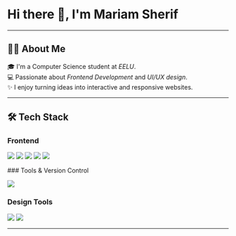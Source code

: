 
# Hi there 👋, I'm Mariam Sherif
---
## 👩‍💻 About Me
🎓 I'm a Computer Science student at *EELU*.  
💻 Passionate about *Frontend Development* and *UI/UX design*.  
✨ I enjoy turning ideas into interactive and responsive websites.  

---

## 🛠 Tech Stack  

### Frontend  
<p align="left">  
  <!-- HTML -->
  <img src="https://img.shields.io/badge/HTML5-E34F26?style=for-the-badge&logo=html5&logoColor=white" />
  <!-- CSS -->
  <img src="https://img.shields.io/badge/CSS3-1572B6?style=for-the-badge&logo=css3&logoColor=white" />
  <!-- JavaScript -->
  <img src="https://img.shields.io/badge/JavaScript-F7DF1E?style=for-the-badge&logo=javascript&logoColor=black" />
   <!-- React -->
  <img src="https://img.shields.io/badge/React-20232A?style=for-the-badge&logo=react&logoColor=61DAFB" />
  <!-- Bootstrap -->
  <img src="https://img.shields.io/badge/Bootstrap-563D7C?style=for-the-badge&logo=bootstrap&logoColor=white" /> 
</p>                                                                                                                                                                                                                           ### Tools & Version Control  
<p align="left">  
  <img src="https://img.shields.io/badge/Git-F05032?style=for-the-badge&logo=git&logoColor=white" /> 
</p>  

### Design Tools  
<p align="left">  
<!-- Figma -->
<img src="https://img.shields.io/badge/Figma-F24E1E?style=for-the-badge&logo=figma&logoColor=white" />
<!-- Blender -->
<img src="https://img.shields.io/badge/Blender-F5792A?style=for-the-badge&logo=blender&logoColor=white" /> 
</p>  
  

---

